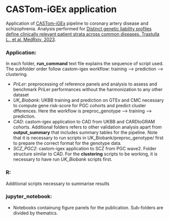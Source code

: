 # CASTom-iGEx application

Application of [CASTom-iGEx](https://github.com/zillerlab/CASTom-iGEx.git) pipeline to coronary artery disease and schizophrenia. Analysis performed for [Distinct genetic liability profiles define clinically relevant patient strata across common diseases.  Trastulla L., et al. MedRxiv, 2023](https://www.medrxiv.org/content/10.1101/2023.05.10.23289788v1).

### Application:
In each folder, **run_command** text file explains the sequence of script used.  The subfolder order follow castom-igex workflow: training --> prediction --> clustering. 
- *PriLer*: preprocessing of reference panels and analysis to assess and benchmark PriLer performances without the harmonization to any other dataset
- *UK_Biobank*: UKBB training and prediction on GTEx and CMC necessary to compute gene risk-score for PGC cohorts and predict cluster dfferences. Here the workflow is preproc_genotype --> training --> prediction.
- *CAD*: castom-igex application to CAD from UKBB and CARDIoGRAM cohorts. Additional folders refers to other validation analysis apart from **output_summary** that includes summary tables for the pipeline. Note that it is necessary to run scripts in UK_Biobank/preproc_genotype/ first to prepare the correct format for the genotype data.
- *SCZ_PGC2*: castom-igex application to SCZ from PGC wave2. Folder structure similar to CAD. For the **clustering** scripts to be working, it is necessary to have run *UK_Biobank* scripts first. 

### R:
Additional scripts necessary to summarise results

### jupyter_notebook:
- Notebooks containung figure panels for the publication. Sub-folders are divided by thematics.
